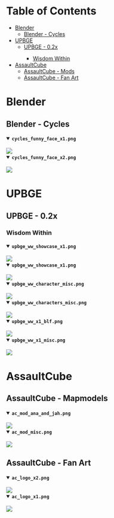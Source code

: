 <h1>Table of Contents</h1>

<ul>
  <li>
    <a href="#blender">Blender</a>
    <ul>
      <li><a href="#blender---cycles">Blender - Cycles</a></li>
    </ul>
  </li>
  <li>
    <a href="#upbge">UPBGE</a>
    <ul>
      <li><a href="#upbge---02x">UPBGE - 0.2x</a></li>
      <ul>
        <li><a href="#wisdom-within">Wisdom Within</a></li>
      </ul>
    </ul>
  </li>
  <li>
    <a href="#assaultcube">AssaultCube</a>
    <ul>
      <li><a href="#assaultcube---mapmodels">AssaultCube - Mods</a></li>
      <li><a href="#assaultcube---fan-art">AssaultCube - Fan Art</a></li>
    </ul>
  </li>
</ul>

<h1>Blender</h1>

<h2>Blender - Cycles</h2>

<details open>
  <summary><code><b>cycles_funny_face_x1.png</b></code></summary>
  <br />
  <img src="https://raw.githubusercontent.com/rpaladin/personal-sketchbook/main/images/cycles/cycles_funny_face_x1.png" />
</details>

<details open>
  <summary><code><b>cycles_funny_face_x2.png</b></code></summary>
  <br />
  <img src="https://raw.githubusercontent.com/rpaladin/personal-sketchbook/main/images/cycles/cycles_funny_face_x2.png" />
</details>

<h1>UPBGE</h1>

<h2>UPBGE - 0.2x</h2>

<h3>Wisdom Within</h3>

<details open>
  <summary><code><b>upbge_ww_showcase_x1.png</b></code></summary>
  <br />
  <img src="https://raw.githubusercontent.com/rpaladin/personal-sketchbook/main/images/upbge/upbge_ww_showcase_x1.png" />
</details>

<details open>
  <summary><code><b>upbge_ww_showcase_x1.png</b></code></summary>
  <br />
  <img src="https://raw.githubusercontent.com/rpaladin/personal-sketchbook/main/images/upbge/upbge_ww_showcase_x1.png" />
</details>

<details open>
  <summary><code><b>upbge_ww_character_misc.png</b></code></summary>
  <br />
  <img src="https://raw.githubusercontent.com/rpaladin/personal-sketchbook/main/images/upbge/upbge_ww_character_misc.png" />
</details>

<details open>
  <summary><code><b>upbge_ww_characters_misc.png</b></code></summary>
  <br />
  <img src="https://raw.githubusercontent.com/rpaladin/personal-sketchbook/main/images/upbge/upbge_ww_characters_misc.png" />
</details>

<details open>
  <summary><code><b>upbge_ww_x1_blf.png</b></code></summary>
  <br />
  <img src="https://raw.githubusercontent.com/rpaladin/personal-sketchbook/main/images/upbge/upbge_ww_x1_blf.png" />
</details>

<details open>
  <summary><code><b>upbge_ww_x1_misc.png</b></code></summary>
  <br />
  <img src="https://raw.githubusercontent.com/rpaladin/personal-sketchbook/main/images/upbge/upbge_ww_x1_misc.png" />
</details>

<h1>AssaultCube</h1>

<h2>AssaultCube - Mapmodels</h2>

<details open>
  <summary><code><b>ac_mod_ana_and_jah.png</b></code></summary>
  <br />
  <img src="https://raw.githubusercontent.com/rpaladin/personal-sketchbook/main/images/assaultcube/ac_mod_ana_and_jah.png" />
</details>

<details open>
  <summary><code><b>ac_mod_misc.png</b></code></summary>
  <br />
  <img src="https://raw.githubusercontent.com/rpaladin/personal-sketchbook/main/images/assaultcube/ac_mod_misc.png" />
</details>

<h2>AssaultCube - Fan Art</h2>

<details open>
  <summary><code><b>ac_logo_x2.png</b></code></summary>
  <br />
  <img src="https://raw.githubusercontent.com/rpaladin/personal-sketchbook/main/images/assaultcube/ac_logo_x2.png" />
</details>

<details open>
  <summary><code><b>ac_logo_x1.png</b></code></summary>
  <br />
  <img src="https://raw.githubusercontent.com/rpaladin/personal-sketchbook/main/images/assaultcube/ac_logo_x1.png" />
</details>
